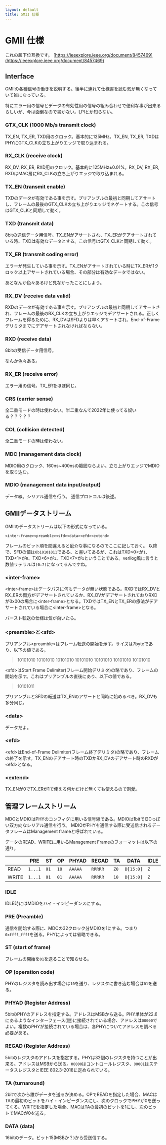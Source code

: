 ```yaml
---
layout: default
title: GMII 仕様
---
```

# GMII 仕様

これの超下位互換です。
[https://ieeexplore.ieee.org/document/8457469](https://ieeexplore.ieee.org/document/8457469)

## Interface
GMIIの各種信号の働きを説明する。後半に連れて仕様書を読む気が無くなっていて雑になっている。

特にエラー用の信号とデータの有効性用の信号の組み合わせで便利な事が出来るらしいが、今は面倒なので書かない。LPIとか知らない。

### GTX_CLK (1000 Mb/s transmit clock)
TX_EN, TX_ER, TXD用のクロック。基本的に125MHz。TX_EN, TX_ER, TXDはPHYにGTX_CLKの立ち上がりエッジで取り込まれる。

### RX_CLK (receive clock)
RX_DV, RX_ER, RXD用のクロック。基本的に125MHz±0.01%。RX_DV, RX_ER, RXDはMAC層にRX_CLKの立ち上がりエッジで取り込まれる。

### TX_EN (transmit enable)
TXDのデータが有効である事を示す。プリアンブルの最初と同期してアサートし、フレームの最後のGTX_CLKの立ち上がりエッジでネゲートする。この信号はGTX_CLKと同期して動く。

### TXD (transmit data)
8bitの送信データ用信号。TX_ENがアサートされ、TX_ERがデアサートされている時、TXDは有効なデータとする。この信号はGTX_CLKと同期して動く。

### TX_ER (transmit coding error)
エラーが発生している事を示す。TX_ENがアサートされている時にTX_ERが1クロック以上アサートされている場合、その部分は有効なデータではない。

あとなんか色々あるけど見なかったことにしよう。

### RX_DV (receive data valid)
RXDのデータが有効である事を示す。プリアンブルの最初と同期してアサートされ、フレームの最後のRX_CLKの立ち上がりエッジでデアサートされる。正しくフレームを得るために、RX_DVはSFDよりは早くアサートされ、End-of-Frameデリミタまでにデアサートされなければならない。

### RXD (receive data)
8bitの受信データ用信号。

なんか色々ある。

### RX_ER (receive error)
エラー用の信号。TX_ERをほぼ同じ。

### CRS (carrier sense)
全二重モードの時は使わない。半二重なんて2022年に使ってる奴いる？？？？？

### COL (collision detected)
全二重モードの時は使わない。

### MDC (management data clock)
MDIO用のクロック、160ns~400nsの範囲ならよい。立ち上がりエッジでMDIOを取り込む。

### MDIO (management data input/output)
データ線。シリアル通信を行う。
通信プロトコルは後述。

## GMIIデータストリーム
GMIIのデータストリームは以下の形式になっている。
```
<inter-frame><preamble><sfd><data><efd><extend>
```

フレームのビット順を間違えると厄介な事になるのでここに記しておく。
以降で、SFDの値は`0b10101011`である、と書いてあるが、これはTXD<0>が`1`、TXD<1>が`0`、TXD<6>が`1`、TXD<7>が`1`ということである。verilog風に言うと数値リテラルは`[0:7]`になってるんですね。

### \<inter-frame\>
\<inter-frame\>はデータパスに何もデータが無い状態である。RXDではRX_DVとRX_ERの両方がデアサートされているか、RX_DVがデアサートされておりRXDが0x00の場合に\<inter-frame\>となる。TXDではTX_ENとTX_ERの療法がデアサートされている場合に\<inter-frame\>となる。

バースト転送の仕様は気が向いたら。

### \<preamble\>と\<sfd\>
プリアンブル\<preamble\>はフレーム転送の開始を示す。サイズは7byteであり、以下の値である。

> 10101010 10101010 10101010 10101010 10101010 10101010 10101010

\<sfd\>はStart Frame Delimiter(フレーム開始デリミタ)の略であり、フレームの開始を示す。これはプリアンブルの直後にあり、以下の値である。

> 10101011

プリアンブルとSFDの転送はTX_ENのアサートと同時に始めるべき。RX_DVも多分同じ。

### \<data\>
データだよ。

### \<efd\>
\<efd\>はEnd-of-Frame Delimiter(フレーム終了デリミタ)の略であり、フレームの終了を示す。TX_ENのデアサート時のTXDかRX_DVのデアサート時のRXDが\<efd\>となる。

### \<extend\>
TX_ENが0でTX_ERが1で使える何かだけど無くても使えるので割愛。

## 管理フレームストリーム
MDCとMDIOはPHYのコンフィグに用いる信号線である。MDIOは1bitでI2Cっぽい双方向なシリアル通信を行う。
MDIOがPHYを通信する際に受送信されるデータフレームはManagement frameと呼ばれている。

データのREAD、WRITEに用いるManagement Frameのフォーマットは以下の通り。


|       |   PRE   |  ST  |  OP  |  PHYAD  |  REGAD  |  TA  |   DATA    | IDLE |
| ----- | ------- | ---- | ---- | ------- | ------- | ---- | --------- | ---- |
| READ  | `1...1` | `01` | `10` | `AAAAA` | `RRRRR` | `Z0` | `D[15:0]` |  `Z` |
| WRITE | `1...1` | `01` | `01` | `AAAAA` | `RRRRR` | `10` | `D[15:0]` |  `Z` |

### IDLE
IDLE時にはMDIOをハイ・インピーダンスにする。

### PRE (Preamble)
通信を開始する際に、MDCの32クロック分MDIOを1にする。つまり`0xffff_ffff`を送る。PHYによっては省略できる。

### ST (start of frame)
フレームの開始を`01`を送ることで知らせる。

### OP (operation code)
PHYのレジスタを読み出す場合は`10`を送り、レジスタに書き込む場合は`01`を送る。

### PHYAD (Register Address)
5bitのPHYのアドレスを指定する。アドレスはMSBから送る。PHY単体が22.6にあるようなインターフェース(謎)に接続されている場合、アドレスは`00000`でよい。複数のPHYが接続されている場合は、各PHYについてアドレスを調べる必要がある。

### REGAD (Register Address)
5bitのレジスタのアドレスを指定する。PHYは32個のレジスタを持つことが出来る。アドレスはMSBから送る。`00000`はコントロールレジスタ、`00001`はステータスレジスタとIEEE 802.3-2018に定められている。

### TA (turnaround)
2bitで次から誰がデータを送るか決める。OPでREADを指定した場合、MACはTAの最初のビットをハイ・インピーダンスにし、次のクロックでPHYが0を送ってくる。WRITEを指定した場合、MACはTAの最初のビットを1にし、次のビットでMACが0を送る。

### DATA (data)
16bitのデータ。ビット15(MSBか？)から受送信する。
